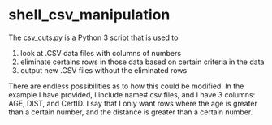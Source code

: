 # shell_csv_manipulation

The csv_cuts.py is a Python 3 script that is used to 
1) look at .CSV data files with columns of numbers
2) eliminate certains rows in those data based on certain criteria in the data
3) output new .CSV files without the eliminated rows

There are endless possibilities as to how this could be modified. In the example I have provided, I include name#.csv files, and I have 3 columns: AGE, DIST, and CertID. I say that I only want rows where the age is greater than a certain number, and the distance is greater than a certain number. 
